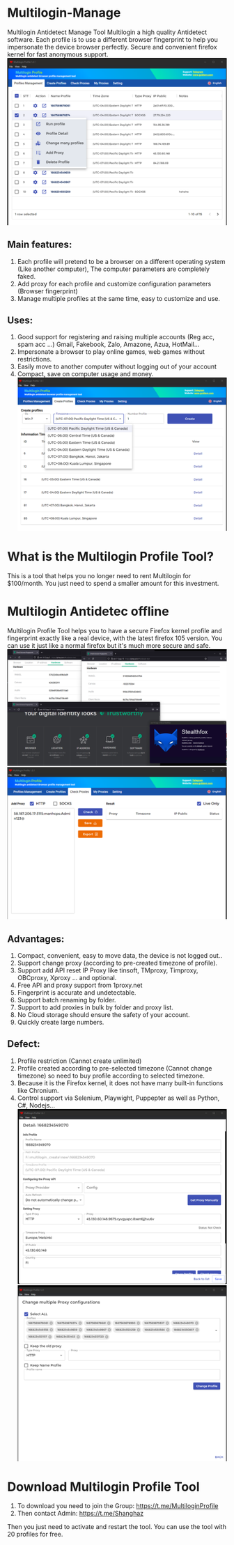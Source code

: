 # Multilogin-Manage
Multilogin Antidetect Manage Tool
Multilogin a high quality Antidetect software. Each profile is to use a different browser fingerprint to help you impersonate the device browser perfectly. Secure and convenient firefox kernel for fast anonymous support.
![Multilogin Antidetect offline](https://raw.githubusercontent.com/s0ckd3/Multilogin-Manage/main/22.png)
## Main features:
1. Each profile will pretend to be a browser on a different operating system (Like another computer), The computer parameters are completely faked.
2. Add proxy for each profile and customize configuration parameters (Browser fingerprint)
3. Manage multiple profiles at the same time, easy to customize and use.
## Uses:
1. Good support for registering and raising multiple accounts (Reg acc, spam acc ...) Gmail, Fakebook, Zalo, Amazone, Azua, HotMail...
2. Impersonate a browser to play online games, web games without restrictions.
3. Easily move to another computer without logging out of your account
4. Compact, save on computer usage and money.
![Multilogin Antidetect offline](https://raw.githubusercontent.com/s0ckd3/Multilogin-Manage/main/33.png)
# What is the Multilogin Profile Tool?
This is a tool that helps you no longer need to rent Multilogin for $100/month. You just need to spend a smaller amount for this investment.

# Multilogin Antidetec offline

Multilogin Profile Tool helps you to have a secure Firefox kernel profile and fingerprint exactly like a real device, with the latest firefox 105 version. You can use it just like a normal firefox but it's much more secure and safe.
![Multilogin Antidetect offline](https://raw.githubusercontent.com/s0ckd3/Multilogin-Manage/main/iphey.png)
![Multilogin Antidetect offline](https://raw.githubusercontent.com/s0ckd3/Multilogin-Manage/main/44.png)
## Advantages:
1. Compact, convenient, easy to move data, the device is not logged out..
2. Support change proxy (according to pre-created timezone of profile).
3. Support add API reset IP Proxy like tinsoft, TMproxy, Timproxy, OBCproxy, Xproxy ... and optional.
4. Free API and proxy support from 1proxy.net
5. Fingerprint is accurate and undetectable.
6. Support batch renaming by folder.
7. Support to add proxies in bulk by folder and proxy list.
8. No Cloud storage should ensure the safety of your account.
9. Quickly create large numbers.
## Defect:
1. Profile restriction (Cannot create unlimited)
2. Profile created according to pre-selected timezone (Cannot change timezone) so need to buy profile according to selected timezone.
3. Because it is the Firefox kernel, it does not have many built-in functions like Chronium.
4. Control support via Selenium, Playwight, Puppepter as well as Python, C#, Nodejs...
![Multilogin Antidetect offline](https://raw.githubusercontent.com/s0ckd3/Multilogin-Manage/main/55.png)
![Multilogin Antidetect offline](https://raw.githubusercontent.com/s0ckd3/Multilogin-Manage/main/66.png)
# Download Multilogin Profile Tool
1. To download you need to join the Group: https://t.me/MultiloginProfile
2. Then contact Admin: https://t.me/Shanghaz

Then you just need to activate and restart the tool. You can use the tool with 20 profiles for free.
